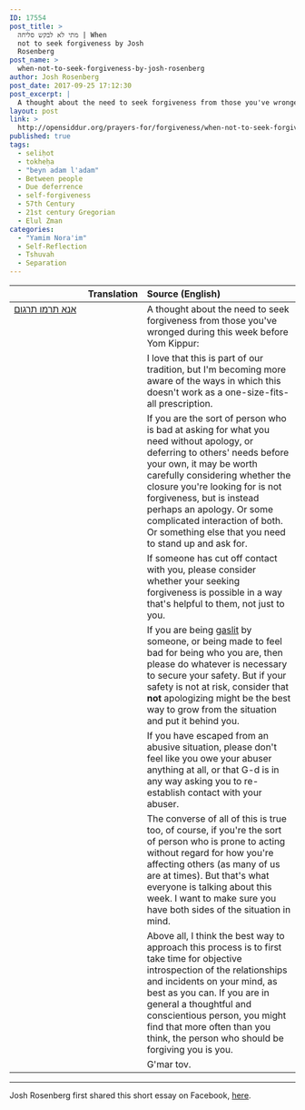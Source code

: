 ```yaml
---
ID: 17554
post_title: >
  מתי לא לבקש סליחה | When
  not to seek forgiveness by Josh
  Rosenberg
post_name: >
  when-not-to-seek-forgiveness-by-josh-rosenberg
author: Josh Rosenberg
post_date: 2017-09-25 17:12:30
post_excerpt: |
  A thought about the need to seek forgiveness from those you've wronged during this week before Yom Kippur:
layout: post
link: >
  http://opensiddur.org/prayers-for/forgiveness/when-not-to-seek-forgiveness-by-josh-rosenberg/
published: true
tags:
  - seliḥot
  - tokheḥa
  - "beyn adam l'adam"
  - Between people
  - Due deferrence
  - self-forgiveness
  - 57th Century
  - 21st century Gregorian
  - Elul Zman
categories:
  - "Yamim Nora'im"
  - Self-Reflection
  - Tshuvah
  - Separation
---
```

<table style="margin-left: auto;margin-right: auto;" class="draggable">
<thead><tr><th id="x" style="text-align: right;">Translation</th><th style="text-align: left;">Source (English)</th></tr></thead>
<tbody>
<tr>
<td style="vertical-align:top;" width="46%">
<div class="liturgy"><span lang="he">
<a href="http://opensiddur.org/upload/">אנא תרמו תרגום</a>
</span></div></td>
 
<td width="53%"><div class="english">
A thought about the need to seek forgiveness from those you've wronged during this week before Yom Kippur:
</div></td></tr>


<tr><td style="vertical-align:top;" width="46%">
<div class="liturgy"><span lang="he">

</span></div></td>
 
<td width="53%"><div class="english">
I love that this is part of our tradition, but I'm becoming more aware of the ways in which this doesn't work as a one-size-fits-all prescription.
</div></td></tr>


<tr><td style="vertical-align:top;" width="46%">
<div class="liturgy"><span lang="he">

</span></div></td>
 
<td width="53%"><div class="english">
If you are the sort of person who is bad at asking for what you need without apology, or deferring to others' needs before your own, it may be worth carefully considering whether the closure you're looking for is not forgiveness, but is instead perhaps an apology. Or some complicated interaction of both. Or something else that you need to stand up and ask for.
</div></td></tr>


<tr><td style="vertical-align:top;" width="46%">
<div class="liturgy"><span lang="he">

</span></div></td>
 
<td width="53%"><div class="english">
If someone has cut off contact with you, please consider whether your seeking forgiveness is possible in a way that's helpful to them, not just to you.
</div></td></tr>


<tr><td style="vertical-align:top;" width="46%">
<div class="liturgy"><span lang="he">

</span></div></td>
 
<td width="53%"><div class="english">
If you are being <a href="https://en.wikipedia.org/wiki/Gaslighting">gaslit</a> by someone, or being made to feel bad for being who you are, then please do whatever is necessary to secure your safety. But if your safety is not at risk, consider that <strong>not</strong> apologizing might be the best way to grow from the situation and put it behind you.
</div></td></tr>


<tr><td style="vertical-align:top;" width="46%">
<div class="liturgy"><span lang="he">

</span></div></td>
 
<td width="53%"><div class="english">
If you have escaped from an abusive situation, please don't feel like you owe your abuser anything at all, or that G-d is in any way asking you to re-establish contact with your abuser.
</div></td></tr>


<tr><td style="vertical-align:top;" width="46%">
<div class="liturgy"><span lang="he">

</span></div></td>
 
<td width="53%"><div class="english">
The converse of all of this is true too, of course, if you're the sort of person who is prone to acting without regard for how you're affecting others (as many of us are at times). But that's what everyone is talking about this week. I want to make sure you have both sides of the situation in mind.
</div></td></tr>


<tr><td style="vertical-align:top;" width="46%">
<div class="liturgy"><span lang="he">

</span></div></td>
 
<td width="53%"><div class="english">
Above all, I think the best way to approach this process is to first take time for objective introspection of the relationships and incidents on your mind, as best as you can. If you are in general a thoughtful and conscientious person, you might find that more often than you think, the person who should be forgiving you is you.
</div></td></tr>


<tr><td style="vertical-align:top;" width="46%">
<div class="liturgy"><span lang="he">

</span></div></td>
 
<td width="53%"><div class="english">
G'mar tov.
</div></td></tr>
</tbody></table>

<hr />

Josh Rosenberg first shared this short essay on Facebook, <a href="https://www.facebook.com/josh.desh/posts/10103423450774007">here</a>.